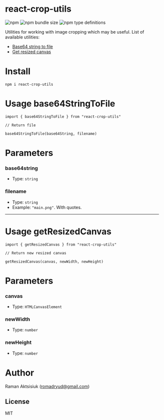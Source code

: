 # react-crop-utils
![npm](https://img.shields.io/npm/v/react-crop-utils)
![npm bundle size](https://img.shields.io/bundlephobia/min/react-crop-utils)
![npm type definitions](https://img.shields.io/npm/types/react-crop-utils)

Utilities for working with image cropping which may be useful. List of available utilities:

- [Base64 string to file](#Usage-base64StringToFile)
- [Get resized canvas](#Usage-getResizedCanvas)

# Install

`npm i react-crop-utils`

# Usage base64StringToFile

``` 
import { base64StringToFile } from "react-crop-utils"

// Return file 

base64StringToFile(base64String, filename)
```
# Parameters
### base64string
- Type: `string`

### filename
- Type: `string`
- Example: `"main.png"`. With quotes.
---
# Usage getResizedCanvas
```
import { getResizedCanvas } from "react-crop-utils"

// Return new resized canvas

getResizedCanvas(canvas, newWidth, newHeight)
```
# Parameters
### canvas
- Type: `HTMLCanvasElement`

### newWidth
- Type: `number`

### newHeight
- Type: `number`


# Author
Raman Aktsisiuk (romadryud@gmail.com)

## License
MIT